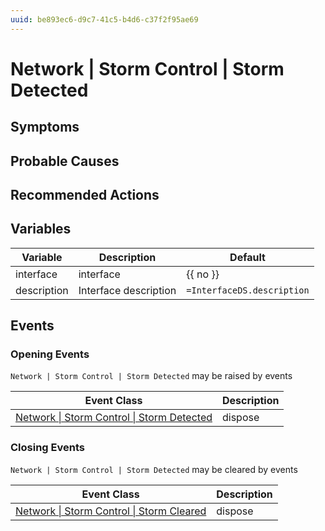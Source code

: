 ```yaml
---
uuid: be893ec6-d9c7-41c5-b4d6-c37f2f95ae69
---
```

# Network | Storm Control | Storm Detected

## Symptoms

## Probable Causes

## Recommended Actions

## Variables

| Variable    | Description           | Default                    |
| ----------- | --------------------- | -------------------------- |
| interface   | interface             | {{ no }}                   |
| description | Interface description | `=InterfaceDS.description` |

## Events

### Opening Events
`Network | Storm Control | Storm Detected` may be raised by events

| Event Class                                                                                                      | Description |
| ---------------------------------------------------------------------------------------------------------------- | ----------- |
| [Network \| Storm Control \| Storm Detected](../../../event-classes-reference/network/storm-control/storm-detected.md) | dispose     |

### Closing Events
`Network | Storm Control | Storm Detected` may be cleared by events

| Event Class                                                                                                    | Description |
| -------------------------------------------------------------------------------------------------------------- | ----------- |
| [Network \| Storm Control \| Storm Cleared](../../../event-classes-reference/network/storm-control/storm-cleared.md) | dispose     |
